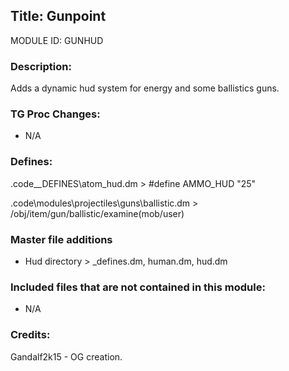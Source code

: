 ## Title: Gunpoint

MODULE ID: GUNHUD

### Description:

Adds a dynamic hud system for energy and some ballistics guns.

### TG Proc Changes:
- N/A
### Defines:

.code\__DEFINES\atom_hud.dm > #define AMMO_HUD	"25"

.code\modules\projectiles\guns\ballistic.dm > /obj/item/gun/ballistic/examine(mob/user)

### Master file additions

- Hud directory > _defines.dm, human.dm, hud.dm

### Included files that are not contained in this module:

- N/A

### Credits:
Gandalf2k15 - OG creation.
